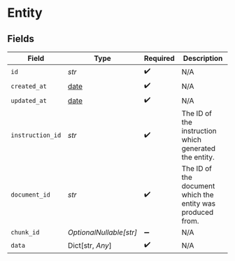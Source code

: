 # Entity


## Fields

| Field                                                                | Type                                                                 | Required                                                             | Description                                                          |
| -------------------------------------------------------------------- | -------------------------------------------------------------------- | -------------------------------------------------------------------- | -------------------------------------------------------------------- |
| `id`                                                                 | *str*                                                                | :heavy_check_mark:                                                   | N/A                                                                  |
| `created_at`                                                         | [date](https://docs.python.org/3/library/datetime.html#date-objects) | :heavy_check_mark:                                                   | N/A                                                                  |
| `updated_at`                                                         | [date](https://docs.python.org/3/library/datetime.html#date-objects) | :heavy_check_mark:                                                   | N/A                                                                  |
| `instruction_id`                                                     | *str*                                                                | :heavy_check_mark:                                                   | The ID of the instruction which generated the entity.                |
| `document_id`                                                        | *str*                                                                | :heavy_check_mark:                                                   | The ID of the document which the entity was produced from.           |
| `chunk_id`                                                           | *OptionalNullable[str]*                                              | :heavy_minus_sign:                                                   | N/A                                                                  |
| `data`                                                               | Dict[str, *Any*]                                                     | :heavy_check_mark:                                                   | N/A                                                                  |